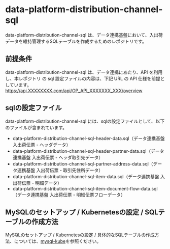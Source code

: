# data-platform-distribution-channel-sql   

data-platform-distribution-channel-sql は、データ連携基盤において、入出荷データを維持管理するSQLテーブルを作成するためのレポジトリです。

## 前提条件  
data-platform-distribution-channel-sql は、データ連携にあたり、API を利用し、本レポジトリ の sql 設定ファイルの内容は、下記 URL の API 仕様を前提としています。  
https://api.XXXXXXXX.com/api/OP_API_XXXXXXX_XXX/overview    

## sqlの設定ファイル

data-platform-distribution-channel-sql には、sqlの設定ファイルとして、以下のファイルが含まれています。  

* data-platform-distribution-channel-sql-header-data.sql（データ連携基盤 入出荷伝票 - ヘッダデータ）
* data-platform-distribution-channel-sql-header-partner-data.sql（データ連携基盤 入出荷伝票 - ヘッダ取引先データ）
* data-platform-distribution-channel-sql-partner-address-data.sql（データ連携基盤 入出荷伝票 - 取引先住所データ）
* data-platform-distribution-channel-sql-item-data.sql（データ連携基盤 入出荷伝票 - 明細データ）
* data-platform-distribution-channel-sql-item-document-flow-data.sql（データ連携基盤 入出荷伝票 - 明細伝票フローデータ）  

## MySQLのセットアップ / Kubernetesの設定 / SQLテーブルの作成方法
MySQLのセットアップ / Kubernetesの設定 / 具体的なSQLテーブルの作成方法、については、[mysql-kube](https://github.com/latonaio/mysql-kube)を参照ください。
